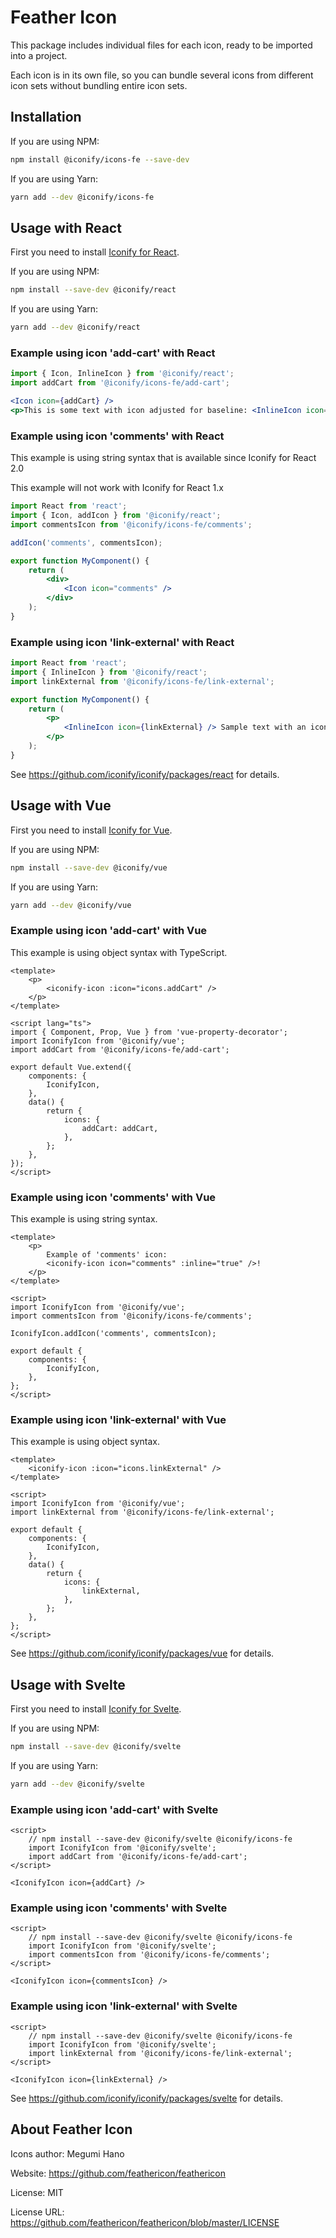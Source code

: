 # Feather Icon

This package includes individual files for each icon, ready to be imported into a project.

Each icon is in its own file, so you can bundle several icons from different icon sets without bundling entire icon sets.

## Installation

If you are using NPM:

```bash
npm install @iconify/icons-fe --save-dev
```

If you are using Yarn:

```bash
yarn add --dev @iconify/icons-fe
```

## Usage with React

First you need to install [Iconify for React](https://github.com/iconify/iconify/packages/react).

If you are using NPM:

```bash
npm install --save-dev @iconify/react
```

If you are using Yarn:

```bash
yarn add --dev @iconify/react
```

### Example using icon 'add-cart' with React

```js
import { Icon, InlineIcon } from '@iconify/react';
import addCart from '@iconify/icons-fe/add-cart';
```

```jsx
<Icon icon={addCart} />
<p>This is some text with icon adjusted for baseline: <InlineIcon icon={addCart} /></p>
```

### Example using icon 'comments' with React

This example is using string syntax that is available since Iconify for React 2.0

This example will not work with Iconify for React 1.x

```jsx
import React from 'react';
import { Icon, addIcon } from '@iconify/react';
import commentsIcon from '@iconify/icons-fe/comments';

addIcon('comments', commentsIcon);

export function MyComponent() {
	return (
		<div>
			<Icon icon="comments" />
		</div>
	);
}
```

### Example using icon 'link-external' with React

```jsx
import React from 'react';
import { InlineIcon } from '@iconify/react';
import linkExternal from '@iconify/icons-fe/link-external';

export function MyComponent() {
	return (
		<p>
			<InlineIcon icon={linkExternal} /> Sample text with an icon.
		</p>
	);
}
```

See https://github.com/iconify/iconify/packages/react for details.

## Usage with Vue

First you need to install [Iconify for Vue](https://github.com/iconify/iconify/packages/vue).

If you are using NPM:

```bash
npm install --save-dev @iconify/vue
```

If you are using Yarn:

```bash
yarn add --dev @iconify/vue
```

### Example using icon 'add-cart' with Vue

This example is using object syntax with TypeScript.

```vue
<template>
	<p>
		<iconify-icon :icon="icons.addCart" />
	</p>
</template>

<script lang="ts">
import { Component, Prop, Vue } from 'vue-property-decorator';
import IconifyIcon from '@iconify/vue';
import addCart from '@iconify/icons-fe/add-cart';

export default Vue.extend({
	components: {
		IconifyIcon,
	},
	data() {
		return {
			icons: {
				addCart: addCart,
			},
		};
	},
});
</script>
```

### Example using icon 'comments' with Vue

This example is using string syntax.

```vue
<template>
	<p>
		Example of 'comments' icon:
		<iconify-icon icon="comments" :inline="true" />!
	</p>
</template>

<script>
import IconifyIcon from '@iconify/vue';
import commentsIcon from '@iconify/icons-fe/comments';

IconifyIcon.addIcon('comments', commentsIcon);

export default {
	components: {
		IconifyIcon,
	},
};
</script>
```

### Example using icon 'link-external' with Vue

This example is using object syntax.

```vue
<template>
	<iconify-icon :icon="icons.linkExternal" />
</template>

<script>
import IconifyIcon from '@iconify/vue';
import linkExternal from '@iconify/icons-fe/link-external';

export default {
	components: {
		IconifyIcon,
	},
	data() {
		return {
			icons: {
				linkExternal,
			},
		};
	},
};
</script>
```

See https://github.com/iconify/iconify/packages/vue for details.

## Usage with Svelte

First you need to install [Iconify for Svelte](https://github.com/iconify/iconify/packages/svelte).

If you are using NPM:

```bash
npm install --save-dev @iconify/svelte
```

If you are using Yarn:

```bash
yarn add --dev @iconify/svelte
```

### Example using icon 'add-cart' with Svelte

```svelte
<script>
    // npm install --save-dev @iconify/svelte @iconify/icons-fe
    import IconifyIcon from '@iconify/svelte';
    import addCart from '@iconify/icons-fe/add-cart';
</script>

<IconifyIcon icon={addCart} />
```

### Example using icon 'comments' with Svelte

```svelte
<script>
    // npm install --save-dev @iconify/svelte @iconify/icons-fe
    import IconifyIcon from '@iconify/svelte';
    import commentsIcon from '@iconify/icons-fe/comments';
</script>

<IconifyIcon icon={commentsIcon} />
```

### Example using icon 'link-external' with Svelte

```svelte
<script>
    // npm install --save-dev @iconify/svelte @iconify/icons-fe
    import IconifyIcon from '@iconify/svelte';
    import linkExternal from '@iconify/icons-fe/link-external';
</script>

<IconifyIcon icon={linkExternal} />
```

See https://github.com/iconify/iconify/packages/svelte for details.

## About Feather Icon

Icons author: Megumi Hano

Website: https://github.com/feathericon/feathericon

License: MIT

License URL: https://github.com/feathericon/feathericon/blob/master/LICENSE
